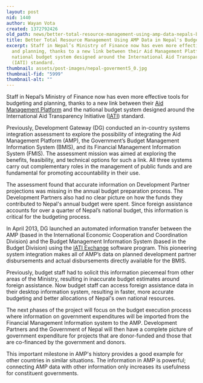 ```yaml
---
layout: post
nid: 1440
author: Wayan Vota
created: 1372792426
old_path: news/better-total-resource-management-using-amp-data-nepals-budget-system
title: Better Total Resource Management Using AMP Data in Nepal's Budget System
excerpt: Staff in Nepal’s Ministry of Finance now has even more effective tools for budgeting
  and planning, thanks to a new link between their Aid Management Platform and the
  national budget system designed around the International Aid Transparency Initiative
  (IATI) standard.
thumbnail: assets/post-images/nepal-goverment5_0.jpg
thumbnail-fid: "5999"
thumbnail-alt: ""
---
```


Staff in Nepal’s Ministry of Finance now has even more effective tools for budgeting and planning, thanks to a new link between their [Aid Management Platform](/programs/aid-management-program) and the national budget system designed around the International Aid Transparency Initiative ([IATI](http://www.aidtransparency.net/)) standard.

Previously, Development Gateway (DG) conducted an in-country systems integration assessment to explore the possibility of integrating the Aid Management Platform (AMP), the Government’s Budget Management Information System (BMIS), and its Financial Management Information System (FMIS). The assessment mission was aimed at exploring the benefits, feasibility, and technical options for such a link. All three systems carry out complementary roles in the management of public funds and are fundamental for promoting accountability in their use.

The assessment found that accurate information on Development Partner projections was missing in the annual budget preparation process. The Development Partners also had no clear picture on how the funds they contributed to Nepal's annual budget were spent. Since foreign assistance accounts for over a quarter of Nepal’s national budget, this information is critical for the budgeting process.

In April 2013, DG launched an automated information transfer between the AMP (based in the International Economic Cooperation and Coordination Division) and the Budget Management Information System (based in the Budget Division) using the [IATI Exchange](http://code.google.com/p/iati-exchange/) software program. This pioneering system integration makes all of AMP’s data on planned development partner disbursements and actual disbursements directly available for the BMIS.

Previously, budget staff had to solicit this information piecemeal from other areas of the Ministry, resulting in inaccurate budget estimates around foreign assistance. Now budget staff can access foreign assistance data in their desktop information system, resulting in faster, more accurate budgeting and better allocations of Nepal's own national resources.

The next phases of the project will focus on the budget execution process where information on government expenditures will be imported from the Financial Management Information system to the AMP. Development Partners and the Government of Nepal will then have a complete picture of government expenditure for projects that are donor-funded and those that are co-financed by the government and donors.

This important milestone in AMP's history provides a good example for other countries in similar situations. The information in AMP is powerful; connecting AMP data with other information only increases its usefulness for constituent governments.
